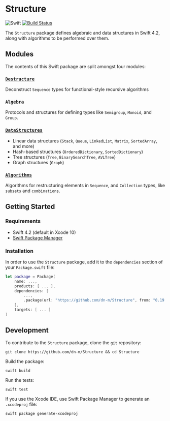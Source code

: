 # Structure

![Swift](https://img.shields.io/badge/Swift-4.2-brightgreen.svg)
[![Build Status](https://travis-ci.org/dn-m/Structure.svg?branch=master)](https://travis-ci.org/dn-m/Structure)

The `Structure` package defines algebraic and data structures in Swift 4.2, along with algorithms to be performed over them.

## Modules

The contents of this Swift package are split amongst four modules:

### [`Destructure`](https://github.com/dn-m/Structure/tree/master/Sources/Destructure) 

Deconstruct `Sequence` types for functional-style recursive algorithms

### [`Algebra`](https://github.com/dn-m/Structure/tree/master/Sources/Algebra)

Protocols and structures for defining types like `Semigroup`, `Monoid`, and `Group`.

### [`DataStructures`](https://github.com/dn-m/Structure/tree/master/Sources/DataStructures)

- Linear data structures (`Stack`, `Queue`, `LinkedList`, `Matrix`, `SortedArray`, and more)
- Hash-based structures (`OrderedDictionary`, `SortedDictionary`)
- Tree structures (`Tree`, `BinarySearchTree`, `AVLTree`)
- Graph structures (`Graph`)

### [`Algorithms`](https://github.com/dn-m/Structure/tree/master/Sources/Algorithms)

Algorithms for restructuring elements in `Sequence`, and `Collection` types, like `subsets` and `combinations`.

## Getting Started

### Requirements

- Swift 4.2 (default in Xcode 10)
- [Swift Package Manager](https://swift.org/package-manager/)

### Installation

In order to use the `Structure` package, add it to the `dependencies` section of your `Package.swift` file:

```Swift
let package = Package(
    name: ...,
    products: [ ... ],
    dependencies: [
        ...,
        .package(url: "https://github.com/dn-m/Structure", from: "0.19.0")
    ],
    targets: [ ... ]
)
```


## Development

To contribute to the `Structure` package, clone the `git` repository:

```
git clone https://github.com/dn-m/Structure && cd Structure
```

Build the package:

```
swift build
```

Run the tests:

```
swift test
```

If you use the Xcode IDE, use Swift Package Manager to generate an `.xcodeproj` file:

```
swift package generate-xcodeproj
```